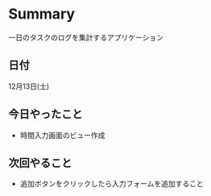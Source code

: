 Summary
=======

一日のタスクのログを集計するアプリケーション

## 日付
12月13日(土)

## 今日やったこと
* 時間入力画面のビュー作成

## 次回やること
* 追加ボタンをクリックしたら入力フォームを追加すること
